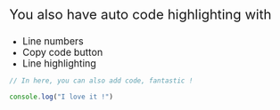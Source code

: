 <p style="font-size: 24px; margin-top: 0px;">You also have auto code highlighting with</p>
<ul>
  <li style="font-size: 17px; margin: 0;">Line numbers</li>
  <li style="font-size: 17px; margin: 0;">Copy code button</li>
  <li style="font-size: 17px; margin: 0;">Line highlighting</li>
</ul>


```js
// In here, you can also add code, fantastic !

console.log("I love it !")
```
